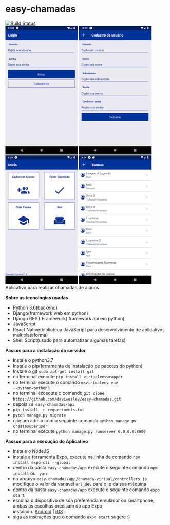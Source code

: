 # easy-chamadas
[![Build Status](https://travis-ci.org/daviwesley/easy-chamadas.svg?branch=master)](https://travis-ci.org/daviwesley/easy-chamadas)
</br>
<img src='assets/imgs/login.png' height=400/> <img src='assets/imgs/signup.png' height=400/><br><img src='assets/imgs/mainscreen.png' height=400/> <img src='assets/imgs/class_list.png' height=400/>
<br>
Aplicativo para realizar chamadas de alunos

**Sobre as tecnologias usadas**

- Python 3.6(backend)
- Django(framework web em python)
- Django REST Framework( framework api em python)
- JavaScript
- React Native(biblioteca JavaScript para desenvolvimento de aplicativos multiplataforma)
- Shell Script(usado para automatizar algumas tarefas)

**Passos para a instalação do servidor**

* Instale o python3.7
* Instale o pip(ferramenta de instalação de pacotes do python)
* Instale o git <code>sudo apt-get install git</code>
* no terminal execute <code>pip install virtualenvwrapper</code>
* no terminal execute o comando <code>mkvirtualenv env --python=python3</code>
* no terminal excecute o comando <code>git clone https://github.com/daviwesley/easy-chamadas.git</code>
* depois <code>cd easy-chamadas/api</code>
* <code>pip install -r requeriments.txt</code>
* <code>pyton manage.py migrate</code>
* crie um admin com o seguinte comando <code>python manage.py createsuperuser</code>
* no terminal execute `python manage.py runserver 0.0.0.0:8000`

**Passos para a execução do Aplicativo**

* Instale o NodeJS
* instale a ferramenta Expo, execute na linha de comando <code>npm install expo-cli --global</code>
* dentro da pasta `easy-chamadas/app` execute o seguinte comando <code>npm install</code> ou <code> yarn</code>
* no arquivo `easy-chamadas/app/chamada-virtual/controllers.js` modifique o valor da  variável `url_dev` para o ip da sua máquina
* dentro da pasta `easy-chamadas/app` execute o seguinte comando <code>expo start</code>
* escolha o dispositivo de sua preferência emulador ou smartphone, ambas as escolhas precisam do app Expo<br>
instalado. <a href="https://play.google.com/store/apps/details?id=host.exp.exponent&hl=pt_BR">Android</a> | <a href="https://itunes.apple.com/us/app/expo-client/id982107779?mt=8">iOS</a>
* siga as instruções que o comando `expo start` sugere :)
